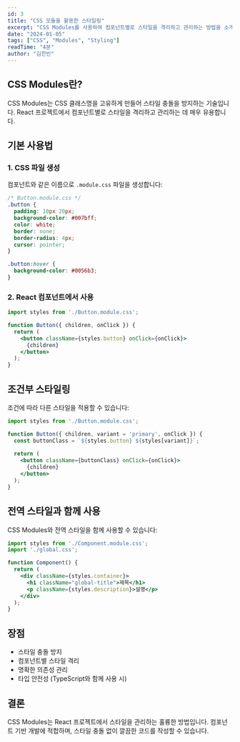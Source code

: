 ```yaml
---
id: 3
title: "CSS 모듈을 활용한 스타일링"
excerpt: "CSS Modules를 사용하여 컴포넌트별로 스타일을 격리하고 관리하는 방법을 소개합니다."
date: "2024-01-05"
tags: ["CSS", "Modules", "Styling"]
readTime: "4분"
author: "김찬빈"
---
```


## CSS Modules란?
CSS Modules는 CSS 클래스명을 고유하게 만들어 스타일 충돌을 방지하는 기술입니다. React 프로젝트에서 컴포넌트별로 스타일을 격리하고 관리하는 데 매우 유용합니다.

## 기본 사용법
### 1. CSS 파일 생성
컴포넌트와 같은 이름으로 `.module.css` 파일을 생성합니다:
```css
/* Button.module.css */
.button {
  padding: 10px 20px;
  background-color: #007bff;
  color: white;
  border: none;
  border-radius: 4px;
  cursor: pointer;
}

.button:hover {
  background-color: #0056b3;
}
```

### 2. React 컴포넌트에서 사용
```jsx
import styles from './Button.module.css';

function Button({ children, onClick }) {
  return (
    <button className={styles.button} onClick={onClick}>
      {children}
    </button>
  );
}
```

## 조건부 스타일링
조건에 따라 다른 스타일을 적용할 수 있습니다:
```jsx
import styles from './Button.module.css';

function Button({ children, variant = 'primary', onClick }) {
  const buttonClass = `${styles.button} ${styles[variant]}`;
  
  return (
    <button className={buttonClass} onClick={onClick}>
      {children}
    </button>
  );
}
```

## 전역 스타일과 함께 사용
CSS Modules와 전역 스타일을 함께 사용할 수 있습니다:
```jsx
import styles from './Component.module.css';
import './global.css';

function Component() {
  return (
    <div className={styles.container}>
      <h1 className="global-title">제목</h1>
      <p className={styles.description}>설명</p>
    </div>
  );
}
```

## 장점
- 스타일 충돌 방지
- 컴포넌트별 스타일 격리
- 명확한 의존성 관리
- 타입 안전성 (TypeScript와 함께 사용 시)

## 결론
CSS Modules는 React 프로젝트에서 스타일을 관리하는 훌륭한 방법입니다. 컴포넌트 기반 개발에 적합하며, 스타일 충돌 없이 깔끔한 코드를 작성할 수 있습니다. 